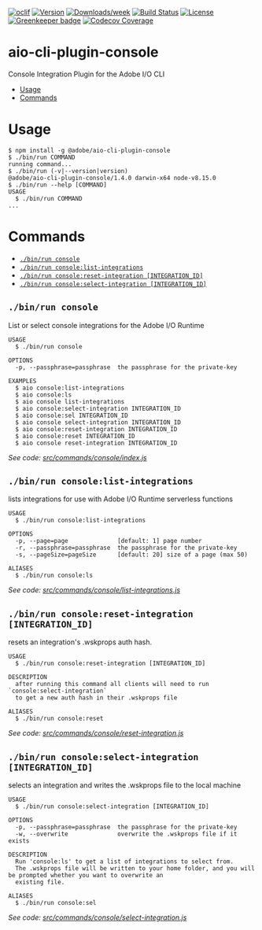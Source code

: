 <!--
Copyright 2018 Adobe. All rights reserved.
This file is licensed to you under the Apache License, Version 2.0 (the "License");
you may not use this file except in compliance with the License. You may obtain a copy
of the License at http://www.apache.org/licenses/LICENSE-2.0

Unless required by applicable law or agreed to in writing, software distributed under
the License is distributed on an "AS IS" BASIS, WITHOUT WARRANTIES OR REPRESENTATIONS
OF ANY KIND, either express or implied. See the License for the specific language
governing permissions and limitations under the License.
-->
[![oclif](https://img.shields.io/badge/cli-oclif-brightgreen.svg)](https://oclif.io)
[![Version](https://img.shields.io/npm/v/@adobe/aio-cli-plugin-console.svg)](https://npmjs.org/package/@adobe/aio-cli-plugin-console)
[![Downloads/week](https://img.shields.io/npm/dw/@adobe/aio-cli-plugin-console.svg)](https://npmjs.org/package/@adobe/aio-cli-plugin-console)
[![Build Status](https://travis-ci.org/adobe/aio-cli-plugin-console.svg?branch=master)](https://travis-ci.org/adobe/aio-cli-plugin-console)
[![License](https://img.shields.io/badge/License-Apache%202.0-blue.svg)](https://opensource.org/licenses/Apache-2.0) [![Greenkeeper badge](https://badges.greenkeeper.io/adobe/aio-cli-plugin-console.svg)](https://greenkeeper.io/)
[![Codecov Coverage](https://img.shields.io/codecov/c/github/adobe/aio-cli-plugin-console/master.svg?style=flat-square)](https://codecov.io/gh/adobe/aio-cli-plugin-console/)


aio-cli-plugin-console
======================

Console Integration Plugin for the Adobe I/O CLI

<!-- toc -->
* [Usage](#usage)
* [Commands](#commands)
<!-- tocstop -->
# Usage
<!-- usage -->
```sh-session
$ npm install -g @adobe/aio-cli-plugin-console
$ ./bin/run COMMAND
running command...
$ ./bin/run (-v|--version|version)
@adobe/aio-cli-plugin-console/1.4.0 darwin-x64 node-v8.15.0
$ ./bin/run --help [COMMAND]
USAGE
  $ ./bin/run COMMAND
...
```
<!-- usagestop -->
# Commands
<!-- commands -->
* [`./bin/run console`](#bin-run-console)
* [`./bin/run console:list-integrations`](#bin-run-consolelist-integrations)
* [`./bin/run console:reset-integration [INTEGRATION_ID]`](#bin-run-consolereset-integration-integration-id)
* [`./bin/run console:select-integration [INTEGRATION_ID]`](#bin-run-consoleselect-integration-integration-id)

## `./bin/run console`

List or select console integrations for the Adobe I/O Runtime

```
USAGE
  $ ./bin/run console

OPTIONS
  -p, --passphrase=passphrase  the passphrase for the private-key

EXAMPLES
  $ aio console:list-integrations
  $ aio console:ls
  $ aio console list-integrations
  $ aio console:select-integration INTEGRATION_ID
  $ aio console:sel INTEGRATION_ID
  $ aio console select-integration INTEGRATION_ID
  $ aio console:reset-integration INTEGRATION_ID
  $ aio console:reset INTEGRATION_ID
  $ aio console reset-integration INTEGRATION_ID
```

_See code: [src/commands/console/index.js](https://github.com/adobe/aio-cli-plugin-console/blob/v1.4.0/src/commands/console/index.js)_

## `./bin/run console:list-integrations`

lists integrations for use with Adobe I/O Runtime serverless functions

```
USAGE
  $ ./bin/run console:list-integrations

OPTIONS
  -p, --page=page              [default: 1] page number
  -r, --passphrase=passphrase  the passphrase for the private-key
  -s, --pageSize=pageSize      [default: 20] size of a page (max 50)

ALIASES
  $ ./bin/run console:ls
```

_See code: [src/commands/console/list-integrations.js](https://github.com/adobe/aio-cli-plugin-console/blob/v1.4.0/src/commands/console/list-integrations.js)_

## `./bin/run console:reset-integration [INTEGRATION_ID]`

resets an integration's .wskprops auth hash.

```
USAGE
  $ ./bin/run console:reset-integration [INTEGRATION_ID]

DESCRIPTION
  after running this command all clients will need to run `console:select-integration` 
  to get a new auth hash in their .wskprops file

ALIASES
  $ ./bin/run console:reset
```

_See code: [src/commands/console/reset-integration.js](https://github.com/adobe/aio-cli-plugin-console/blob/v1.4.0/src/commands/console/reset-integration.js)_

## `./bin/run console:select-integration [INTEGRATION_ID]`

selects an integration and writes the .wskprops file to the local machine

```
USAGE
  $ ./bin/run console:select-integration [INTEGRATION_ID]

OPTIONS
  -p, --passphrase=passphrase  the passphrase for the private-key
  -w, --overwrite              overwrite the .wskprops file if it exists

DESCRIPTION
  Run 'console:ls' to get a list of integrations to select from.
  The .wskprops file will be written to your home folder, and you will be prompted whether you want to overwrite an 
  existing file.

ALIASES
  $ ./bin/run console:sel
```

_See code: [src/commands/console/select-integration.js](https://github.com/adobe/aio-cli-plugin-console/blob/v1.4.0/src/commands/console/select-integration.js)_
<!-- commandsstop -->
